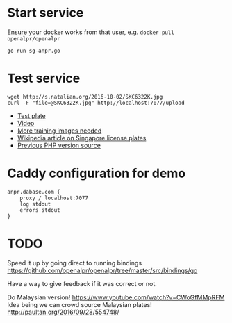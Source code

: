 # Start service

Ensure your docker works from that user, e.g. `docker pull openalpr/openalpr`

	go run sg-anpr.go

# Test service

	wget http://s.natalian.org/2016-10-02/SKC6322K.jpg
	curl -F "file=@SKC6322K.jpg" http://localhost:7077/upload

* [Test plate](http://s.natalian.org/2016-10-02/SKC6322K.jpg)
* [Video](https://www.youtube.com/watch?v=fpj6vptUbCA)
* [More training images needed](https://groups.google.com/forum/#!msg/openalpr/oWU2CvTR7yU/TEsz9LUgBQAJ)
* [Wikipedia article on Singapore license plates](https://en.wikipedia.org/wiki/Vehicle_registration_plates_of_Singapore)
* [Previous PHP version source](https://github.com/kaihendry/sg-anpr/blob/1c5ee9f623085082838b0bd2b0d0b4d2833e2768/upload.php)

# Caddy configuration for demo

	anpr.dabase.com {
		proxy / localhost:7077
		log stdout
		errors stdout
	}

# TODO

Speed it up by going direct to running bindings
https://github.com/openalpr/openalpr/tree/master/src/bindings/go

Have a way to give feedback if it was correct or not.

Do Malaysian version! <https://www.youtube.com/watch?v=CWoGfMMpRFM> Idea being
we can crowd source Malaysian plates!  <http://paultan.org/2016/09/28/554748/>
